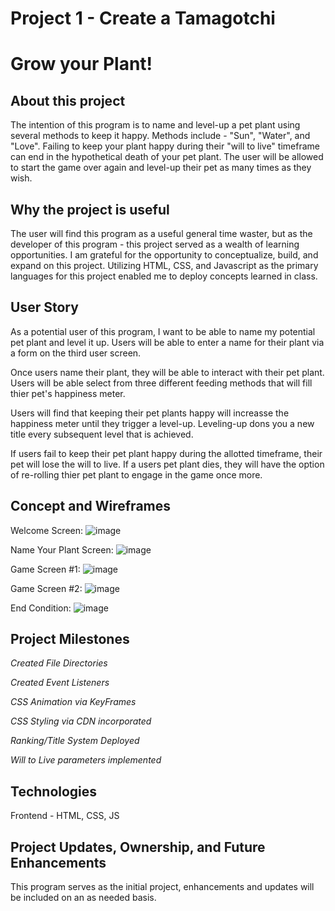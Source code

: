 # Project 1 - Create a Tamagotchi #

# Grow your Plant! #

## About this project ##
The intention of this program is to name and level-up a pet plant using several methods to keep it happy.  Methods include - "Sun", "Water", and "Love".  Failing to keep your plant happy during their "will to live" timeframe can end in the hypothetical death of your pet plant.  The user will be allowed to start the game over again and level-up their pet as many times as they wish.  

## Why the project is useful ##
The user will find this program as a useful general time waster, but as the developer of this program - this project served as a wealth of learning opportunities.  I am grateful for the opportunity to conceptualize, build, and expand on this project. Utilizing HTML, CSS, and Javascript as the primary languages for this project enabled me to deploy concepts learned in class.  

## User Story ##
As a potential user of this program, I want to be able to name my potential pet plant and level it up.  Users will be able to enter a name for their plant via a form on the third user screen.  

Once users name their plant, they will be able to interact with their pet plant.  Users will be able select from three different feeding methods that will fill thier pet's happiness meter. 

Users will find that keeping their pet plants happy will increasse the happiness meter until they trigger a level-up.  Leveling-up dons you a new title every subsequent level that is achieved.

If users fail to keep their pet plant happy during the allotted timeframe, their pet will lose the will to live.  If a users pet plant dies, they will have the option of re-rolling thier pet plant to engage in the game once more.  

## Concept and Wireframes ##
Welcome Screen:
![image](https://share.balsamiq.com/c/x8TTDrwN8TV9Vi9GnbhRi3.png)

Name Your Plant Screen: 
![image](https://share.balsamiq.com/c/oRN4cCE9AGGWYC6iBKze87.png)

Game Screen #1:
![image](https://share.balsamiq.com/c/xo114gamAxk7VaMcANdEpx.png)

Game Screen #2:
![image](https://share.balsamiq.com/c/quakzSRMWHxVM9ShJ1o6SE.png)

End Condition: 
![image](https://share.balsamiq.com/c/aZYdjLx8oiQVfarNJLBwyp.png)


## Project Milestones ##
*Created File Directories*

*Created Event Listeners*

*CSS Animation via KeyFrames*

*CSS Styling via CDN incorporated*

*Ranking/Title System Deployed*

*Will to Live parameters implemented*

## Technologies ##
Frontend - HTML, CSS, JS

## Project Updates, Ownership, and Future Enhancements ##
This program serves as the initial project, enhancements and updates will be included on an as needed basis. 